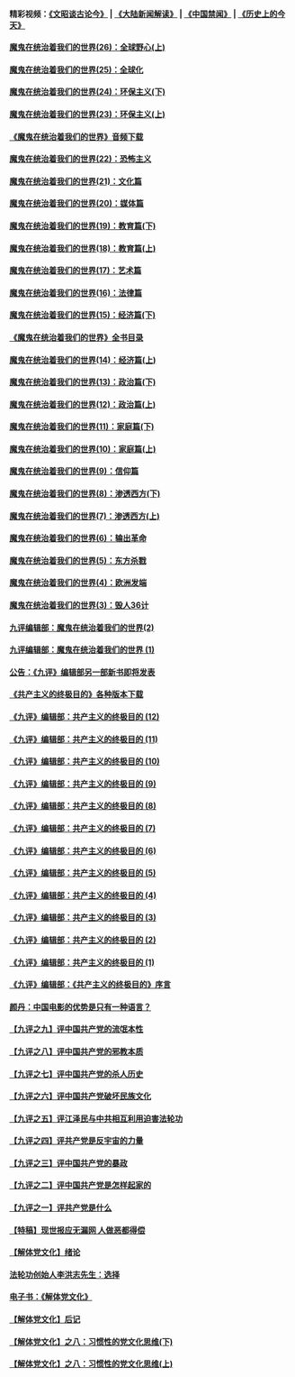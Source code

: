 #### 精彩视频：[《文昭谈古论今》](https://github.com/gfw-breaker/wenzhao/blob/master/README.md?t=12110630) | [《大陆新闻解读》](https://github.com/gfw-breaker/ntdtv-comedy/blob/master/README.md?t=12110630) | [《中国禁闻》](https://github.com/gfw-breaker/ntdtv-news/blob/master/README.md?t=12110630) | [《历史上的今天》](https://github.com/gfw-breaker/today-in-history/blob/master/README.md?t=12110630) 

#### [魔鬼在统治着我们的世界(26)：全球野心(上)](../pages/nsc422/n10900318.md?t=12110630) 

#### [魔鬼在统治着我们的世界(25)：全球化](../pages/nsc422/n10788205.md?t=12110630) 

#### [魔鬼在统治着我们的世界(24)：环保主义(下)](../pages/nsc422/n10695307.md?t=12110630) 

#### [魔鬼在统治着我们的世界(23)：环保主义(上)](../pages/nsc422/n10688613.md?t=12110630) 

#### [《魔鬼在统治着我们的世界》音频下载](../pages/nsc422/n10635553.md?t=12110630) 

#### [魔鬼在统治着我们的世界(22)：恐怖主义](../pages/nsc422/n10614727.md?t=12110630) 

#### [魔鬼在统治着我们的世界(21)：文化篇](../pages/nsc422/n10597706.md?t=12110630) 

#### [魔鬼在统治着我们的世界(20)：媒体篇](../pages/nsc422/n10586579.md?t=12110630) 

#### [魔鬼在统治着我们的世界(19)：教育篇(下)](../pages/nsc422/n10564808.md?t=12110630) 

#### [魔鬼在统治着我们的世界(18)：教育篇(上)](../pages/nsc422/n10526970.md?t=12110630) 

#### [魔鬼在统治着我们的世界(17)：艺术篇](../pages/nsc422/n10499093.md?t=12110630) 

#### [魔鬼在统治着我们的世界(16)：法律篇](../pages/nsc422/n10485969.md?t=12110630) 

#### [魔鬼在统治着我们的世界(15)：经济篇(下)](../pages/nsc422/n10469975.md?t=12110630) 

#### [《魔鬼在统治着我们的世界》全书目录](../pages/nsc422/n10464261.md?t=12110630) 

#### [魔鬼在统治着我们的世界(14)：经济篇(上)](../pages/nsc422/n10457370.md?t=12110630) 

#### [魔鬼在统治着我们的世界(13)：政治篇(下)](../pages/nsc422/n10448270.md?t=12110630) 

#### [魔鬼在统治着我们的世界(12)：政治篇(上)](../pages/nsc422/n10444576.md?t=12110630) 

#### [魔鬼在统治着我们的世界(11)：家庭篇(下)](../pages/nsc422/n10440961.md?t=12110630) 

#### [魔鬼在统治着我们的世界(10)：家庭篇(上)](../pages/nsc422/n10435448.md?t=12110630) 

#### [魔鬼在统治着我们的世界(9)：信仰篇](../pages/nsc422/n10432159.md?t=12110630) 

#### [魔鬼在统治着我们的世界(8)：渗透西方(下)](../pages/nsc422/n10429603.md?t=12110630) 

#### [魔鬼在统治着我们的世界(7)：渗透西方(上)](../pages/nsc422/n10426013.md?t=12110630) 

#### [魔鬼在统治着我们的世界(6)：输出革命](../pages/nsc422/n10421536.md?t=12110630) 

#### [魔鬼在统治着我们的世界(5)：东方杀戮](../pages/nsc422/n10417707.md?t=12110630) 

#### [魔鬼在统治着我们的世界(4)：欧洲发端](../pages/nsc422/n10414890.md?t=12110630) 

#### [魔鬼在统治着我们的世界(3)：毁人36计](../pages/nsc422/n10411583.md?t=12110630) 

#### [九评编辑部：魔鬼在统治着我们的世界(2)](../pages/nsc422/n10410036.md?t=12110630) 

#### [九评编辑部：魔鬼在统治着我们的世界 (1)](../pages/nsc422/n10406825.md?t=12110630) 

#### [公告：《九评》编辑部另一部新书即将发表](../pages/nsc422/n10405104.md?t=12110630) 

#### [《共产主义的终极目的》各种版本下载](../pages/nsc422/n10022138.md?t=12110630) 

#### [《九评》编辑部：共产主义的终极目的 (12)](../pages/nsc422/n9933272.md?t=12110630) 

#### [《九评》编辑部：共产主义的终极目的 (11)](../pages/nsc422/n9924973.md?t=12110630) 

#### [《九评》编辑部：共产主义的终极目的 (10)](../pages/nsc422/n9920883.md?t=12110630) 

#### [《九评》编辑部：共产主义的终极目的 (9)](../pages/nsc422/n9916363.md?t=12110630) 

#### [《九评》编辑部：共产主义的终极目的 (8)](../pages/nsc422/n9912488.md?t=12110630) 

#### [《九评》编辑部：共产主义的终极目的 (7)](../pages/nsc422/n9901176.md?t=12110630) 

#### [《九评》编辑部：共产主义的终极目的 (6)](../pages/nsc422/n9899359.md?t=12110630) 

#### [《九评》编辑部：共产主义的终极目的 (5)](../pages/nsc422/n9893174.md?t=12110630) 

#### [《九评》编辑部：共产主义的终极目的 (4)](../pages/nsc422/n9891246.md?t=12110630) 

#### [《九评》编辑部：共产主义的终极目的 (3)](../pages/nsc422/n9879879.md?t=12110630) 

#### [《九评》编辑部：共产主义的终极目的 (2)](../pages/nsc422/n9876205.md?t=12110630) 

#### [《九评》编辑部：共产主义的终极目的 (1)](../pages/nsc422/n9865857.md?t=12110630) 

#### [《九评》编辑部：《共产主义的终极目的》序言](../pages/nsc422/n9862666.md?t=12110630) 

#### [颜丹：中国电影的优势是只有一种语言？](../pages/nsc422/n9583062.md?t=12110630) 

#### [【九评之九】评中国共产党的流氓本性](../pages/nsc422/n737542.md?t=12110630) 

#### [【九评之八】评中国共产党的邪教本质](../pages/nsc422/n735942.md?t=12110630) 

#### [【九评之七】评中国共产党的杀人历史](../pages/nsc422/n733806.md?t=12110630) 

#### [【九评之六】评中国共产党破坏民族文化](../pages/nsc422/n731667.md?t=12110630) 

#### [【九评之五】评江泽民与中共相互利用迫害法轮功](../pages/nsc422/n730058.md?t=12110630) 

#### [【九评之四】评共产党是反宇宙的力量](../pages/nsc422/n727814.md?t=12110630) 

#### [【九评之三】评中国共产党的暴政](../pages/nsc422/n725597.md?t=12110630) 

#### [【九评之二】评中国共产党是怎样起家的](../pages/nsc422/n723946.md?t=12110630) 

#### [【九评之一】评共产党是什么](../pages/nsc422/n722529.md?t=12110630) 

#### [【特稿】现世报应无漏网 人做恶都得偿](../pages/nsc422/n4215167.md?t=12110630) 

#### [【解体党文化】绪论](../pages/nsc422/n1449356.md?t=12110630) 

#### [法轮功创始人李洪志先生：选择](../pages/nsc422/n3580738.md?t=12110630) 

#### [电子书：《解体党文化》](../pages/nsc422/n1573484.md?t=12110630) 

#### [【解体党文化】后记](../pages/nsc422/n1531999.md?t=12110630) 

#### [【解体党文化】之八：习惯性的党文化思维(下)](../pages/nsc422/n1526477.md?t=12110630) 

#### [【解体党文化】之八：习惯性的党文化思维(上)](../pages/nsc422/n1520631.md?t=12110630) 

